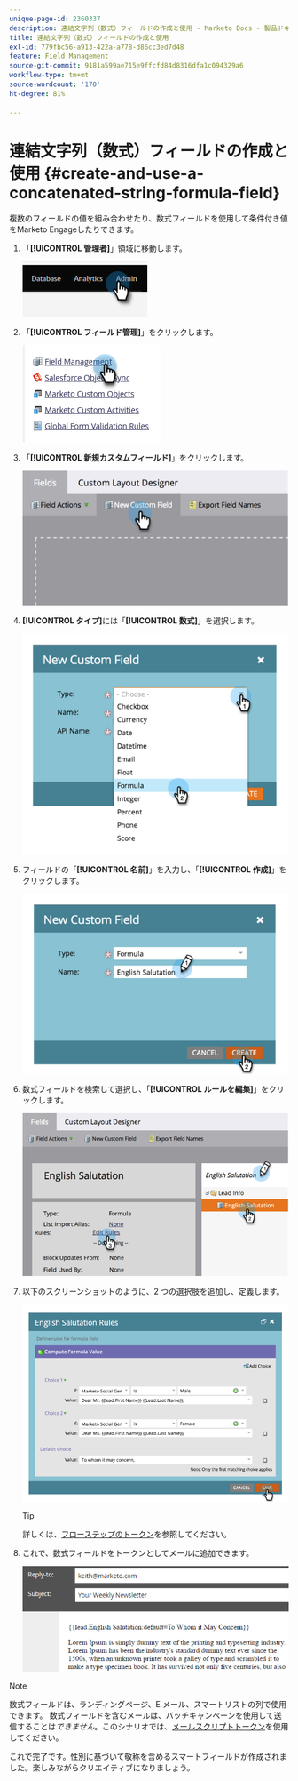 ```yaml
---
unique-page-id: 2360337
description: 連結文字列（数式）フィールドの作成と使用 - Marketo Docs - 製品ドキュメント
title: 連結文字列（数式）フィールドの作成と使用
exl-id: 779fbc56-a913-422a-a778-d86cc3ed7d48
feature: Field Management
source-git-commit: 9181a599ae715e9ffcfd84d8316dfa1c094329a6
workflow-type: tm+mt
source-wordcount: '170'
ht-degree: 81%

---
```


# 連結文字列（数式）フィールドの作成と使用 {#create-and-use-a-concatenated-string-formula-field}

複数のフィールドの値を組み合わせたり、数式フィールドを使用して条件付き値をMarketo Engageしたりできます。

1. 「**[!UICONTROL 管理者]**」領域に移動します。

   ![](assets/create-and-use-a-concatenated-string-formula-field-1.png)

1. 「**[!UICONTROL フィールド管理]**」をクリックします。

   ![](assets/create-and-use-a-concatenated-string-formula-field-2.png)

1. 「**[!UICONTROL 新規カスタムフィールド]**」をクリックします。

   ![](assets/create-and-use-a-concatenated-string-formula-field-3.png)

1. **[!UICONTROL タイプ]**&#x200B;には「**[!UICONTROL 数式]**」を選択します。

   ![](assets/create-and-use-a-concatenated-string-formula-field-4.png)

1. フィールドの「**[!UICONTROL 名前]**」を入力し、「**[!UICONTROL 作成]**」をクリックします。

   ![](assets/create-and-use-a-concatenated-string-formula-field-5.png)

1. 数式フィールドを検索して選択し、「**[!UICONTROL ルールを編集]**」をクリックします。

   ![](assets/create-and-use-a-concatenated-string-formula-field-6.png)

1. 以下のスクリーンショットのように、2 つの選択肢を追加し、定義します。

   ![](assets/create-and-use-a-concatenated-string-formula-field-7.png)

   >[!TIP]
   >
   >詳しくは、[フローステップのトークン](/help/marketo/product-docs/core-marketo-concepts/smart-campaigns/flow-actions/use-tokens-in-flow-steps.md)を参照してください。

1. これで、数式フィールドをトークンとしてメールに追加できます。

   ![](assets/create-and-use-a-concatenated-string-formula-field-8.png)

>[!NOTE]
>
>数式フィールドは、ランディングページ、E メール、スマートリストの列で使用できます。 数式フィールドを含むメールは、バッチキャンペーンを使用して送信することは&#x200B;_できません_。このシナリオでは、[メールスクリプトトークン](/help/marketo/product-docs/email-marketing/general/using-tokens/create-an-email-script-token.md)を使用してください。

これで完了です。性別に基づいて敬称を含めるスマートフィールドが作成されました。楽しみながらクリエイティブになりましょう。
